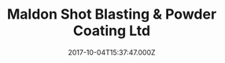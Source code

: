 ---
date: 2017-10-04T15:37:47.000Z
title: Maldon Shot Blasting & Powder Coating Ltd
latitude: 51.7414300312554
longitude: 0.6851059470314634
url: http://www.ctc-powder-coating.co.uk
category: checkin
---
